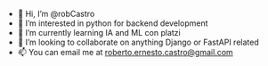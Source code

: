 - 👋 Hi, I’m @robCastro
- 👀 I’m interested in python for backend development
- 🌱 I’m currently learning IA and ML con platzi
- 💞️ I’m looking to collaborate on anything Django or FastAPI related
- 📫 You can email me at roberto.ernesto.castro@gmail.com

<!---
robCastro/robCastro is a ✨ special ✨ repository because its `README.md` (this file) appears on your GitHub profile.
You can click the Preview link to take a look at your changes.
--->
